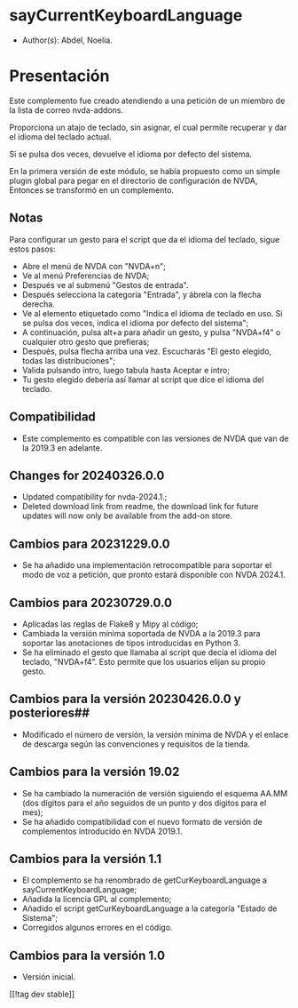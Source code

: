 # sayCurrentKeyboardLanguage #

* Author(s): Abdel, Noelia.

# Presentación #

Este complemento fue creado atendiendo a una petición de un miembro de la
lista de correo nvda-addons.

Proporciona un atajo de teclado, sin asignar, el cual permite recuperar y
dar el idioma del teclado actual.

Si se pulsa dos veces, devuelve el idioma por defecto del sistema.

En la primera versión de este módulo, se había propuesto como un simple
plugin global para pegar en el directorio de configuración de NVDA, Entonces
se transformó en un complemento.

## Notas ##

Para configurar un gesto para el script que da el idioma del teclado, sigue
estos pasos:

* Abre el menú de NVDA con "NVDA+n";
* Ve al menú Preferencias de NVDA;
* Después ve al submenú "Gestos de entrada".
* Después selecciona la categoría "Entrada", y ábrela con la flecha derecha.
* Ve al elemento etiquetado como "Indica el idioma de teclado en uso. Si se
  pulsa dos veces, indica el idioma por defecto del sistema";
* A continuación, pulsa alt+a para añadir un gesto, y pulsa "NVDA+f4" o
  cualquier otro gesto que prefieras;
* Después, pulsa flecha arriba una vez. Escucharás "El gesto elegido, todas
  las distribuciones";
* Valida pulsando intro, luego tabula hasta Aceptar e intro;
* Tu gesto elegido debería así llamar al script que dice el idioma del
  teclado.

## Compatibilidad ##

* Este complemento es compatible con las versiones de NVDA que van de la
  2019.3 en adelante.

## Changes for 20240326.0.0

* Updated compatibility for nvda-2024.1.;
* Deleted download link from readme, the download link for future updates
  will now only be available from the add-on store.

## Cambios para 20231229.0.0 ##

* Se ha añadido una implementación retrocompatible para soportar el modo de
  voz a petición, que pronto estará disponible con NVDA 2024.1.

## Cambios para 20230729.0.0 ##

* Aplicadas las reglas de Flake8 y Mipy al código;
* Cambiada la versión mínima soportada de NVDA a la 2019.3 para soportar las
  anotaciones de tipos introducidas en Python 3.
* Se ha eliminado el gesto que llamaba al script que decía el idioma del
  teclado, "NVDA+f4". Esto permite que los usuarios elijan su propio gesto.

## Cambios para la versión 20230426.0.0 y posteriores##

* Modificado el número de versión, la versión mínima de NVDA y el enlace de
  descarga según las convenciones y requisitos de la tienda.

## Cambios para la versión 19.02 ##

* Se ha cambiado la numeración de versión siguiendo el esquema AA.MM (dos
  dígitos para el año seguidos de un punto y dos dígitos para el mes);
* Se ha añadido compatibilidad con el nuevo formato de versión de
  complementos introducido en NVDA 2019.1.

## Cambios para la versión 1.1 ##

* El complemento se ha renombrado de getCurKeyboardLanguage a
  sayCurrentKeyboardLanguage;
* Añadida la licencia GPL al complemento;
* Añadido el script getCurKeyboardLanguage a la categoría "Estado de
  Sistema";
* Corregidos algunos errores en el código.

## Cambios para la versión 1.0 ##

* Versión inicial.

[[!tag dev stable]]

